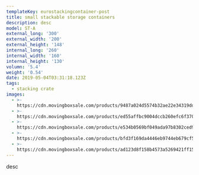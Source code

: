```yaml
---
templateKey: eurostackingcontainer-post
title: small stackable storage containers
description: desc
model: ST-A
external_long: '300'
external_width: '200'
external_height: '148'
internal_long: '260'
internal_width: '160'
internal_height: '130'
volumn: '5.4'
weight: '0.54'
date: 2019-05-04T03:31:18.123Z
tags:
  - stacking crate
images:
  - >-
    https://cdn.movingboxsale.com/products/9487a024d5574b32ae22e34319dd74f3.jpg
  - >-
    https://cdn.movingboxsale.com/products/ed55affbc9004dccb260efc6f3704458.jpg
  - >-
    https://cdn.movingboxsale.com/products/e534b0569bf049ada97b8302ced9e093.jpg
  - >-
    https://cdn.movingboxsale.com/products/bfd3f169da4446eb9744eb679cf569b9.jpg
  - >-
    https://cdn.movingboxsale.com/products/ad123d8f158b4573a5269421ff15cf83.jpg
---
```

desc
